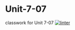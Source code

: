 # Unit-7-07
classwork for Unit 7-07
[![linter](https://github.com/Tairah/Unit-7-07/workflows/linter/badge.svg)](https://github.com/marketplace/actions/super-linter)
